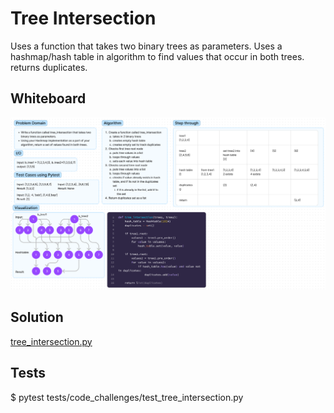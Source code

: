 # Tree Intersection

Uses a function that takes two binary trees as parameters.
Uses a hashmap/hash table in algorithm to find values that occur in both trees.
returns duplicates.

## Whiteboard

![white board process](tree_intersection_wb.png)

## Solution

[tree_intersection.py](tree_intersection.py)

## Tests

$ pytest tests/code_challenges/test_tree_intersection.py
